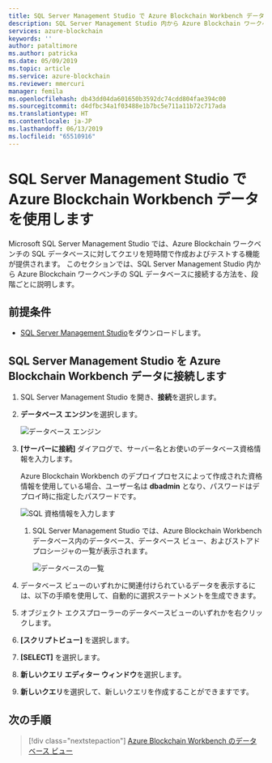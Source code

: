 ```yaml
---
title: SQL Server Management Studio で Azure Blockchain Workbench データを使用します
description: SQL Server Management Studio 内から Azure Blockchain ワークベンチの SQL データベースに接続する方法を説明します。
services: azure-blockchain
keywords: ''
author: pataltimore
ms.author: patricka
ms.date: 05/09/2019
ms.topic: article
ms.service: azure-blockchain
ms.reviewer: mmercuri
manager: femila
ms.openlocfilehash: db43dd04da601650b3592dc74cdd804fae394c00
ms.sourcegitcommit: d4dfbc34a1f03488e1b7bc5e711a11b72c717ada
ms.translationtype: HT
ms.contentlocale: ja-JP
ms.lasthandoff: 06/13/2019
ms.locfileid: "65510916"
---
```

# <a name="using-azure-blockchain-workbench-data-with-sql-server-management-studio"></a>SQL Server Management Studio で Azure Blockchain Workbench データを使用します

Microsoft SQL Server Management Studio では、Azure Blockchain ワークベンチの SQL データベースに対してクエリを短時間で作成およびテストする機能が提供されます。 このセクションでは、SQL Server Management Studio 内から Azure Blockchain ワークベンチの SQL データベースに接続する方法を、段階ごとに説明します。

## <a name="prerequisites"></a>前提条件

* [SQL Server Management Studio](https://docs.microsoft.com/sql/ssms/download-sql-server-management-studio-ssms?view=sql-server-2017)をダウンロードします。

## <a name="connecting-sql-server-management-studio-to-data-in-azure-blockchain-workbench"></a>SQL Server Management Studio を Azure Blockchain Workbench データに接続します

1. SQL Server Management Studio を開き、**接続**を選択します。
2. **データベース エンジン**を選択します。

    ![データベース エンジン](./media/data-sql-management-studio/database-engine.png)

3. **[サーバーに接続]** ダイアログで、サーバー名とお使いのデータベース資格情報を入力します。

    Azure Blockchain Workbench のデプロイプロセスによって作成された資格情報を使用している場合、ユーザー名は **dbadmin** となり、パスワードはデプロイ時に指定したパスワードです。

    ![SQL 資格情報を入力します](./media/data-sql-management-studio/sql-creds.png)

   1. SQL Server Management Studio では、Azure Blockchain Workbench データベース内のデータベース、データベース ビュー、およびストアド プロシージャの一覧が表示されます。

      ![データベースの一覧](./media/data-sql-management-studio/db-list.png)

5. データベース ビューのいずれかに関連付けられているデータを表示するには、以下の手順を使用して、自動的に選択ステートメントを生成できます。
6. オブジェクト エクスプローラーのデータベースビューのいずれかを右クリックします。
7. **[スクリプトビュー]** を選択します。
8. **[SELECT]** を選択します。
9. **新しいクエリ エディター ウィンドウ**を選択します。
10. **新しいクエリ**を選択して、新しいクエリを作成することができますです。

## <a name="next-steps"></a>次の手順

> [!div class="nextstepaction"]
> [Azure Blockchain Workbench のデータベース ビュー](database-views.md)
